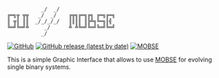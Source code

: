 ```                                                                                                 
           _/  _/   
╔═╗╦ ╦╦   _/  _/    ╔╦╗╔═╗╔╗ ╔═╗╔═╗
║ ╦║ ║║  _/_/_/_/   ║║║║ ║╠╩╗╚═╗║╣   
╚═╝╚═╝╩     _/      ╩ ╩╚═╝╚═╝╚═╝╚═╝
           _/
```
[![GitHub](https://img.shields.io/github/license/giacobbonicola/gui4mobse?color=lightblue)](https://github.com/GiacobboNicola/gui4mobse/blob/main/LICENSE)
[![GitHub release (latest by date)](https://img.shields.io/github/v/release/giacobbonicola/gui4mobse?color=purple)](https://github.com/GiacobboNicola/gui4mobse/releases/tag/v1.0)
[![MOBSE](https://img.shields.io/badge/MOBSE-v1.0-orange)](https://gitlab.com/mobse/source-code/-/releases/v1.0)

This is a simple Graphic Interface that allows to use [MOBSE](https://mobse-webpage.netlify.app/) for evolving single binary systems. 
